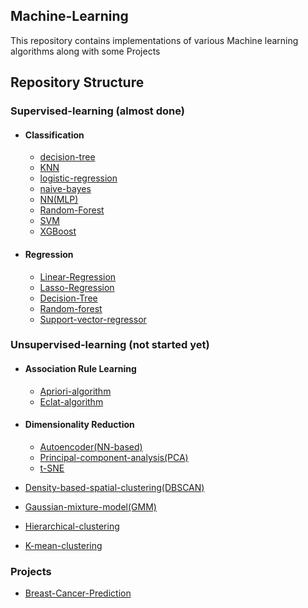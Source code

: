 ## Machine-Learning
This repository contains implementations of various Machine learning algorithms along with some Projects

## Repository Structure

### Supervised-learning (almost done)
- #### Classification
    - [decision-tree](/supervised-learning/Classification/decision_tree.ipynb)
    - [KNN](/supervised-learning/Classification/k-nearest_neighbors.ipynb)
    - [logistic-regression](/supervised-learning/Classification/logistic_regression.ipynb)
    - [naive-bayes](/supervised-learning/Classification/naive_bayes.ipynb)
    - [NN(MLP)](/supervised-learning/Classification/NeuralNetwork(MLP).ipynb)
    - [Random-Forest](/supervised-learning/Classification/random_forest.ipynb)
    - [SVM](/supervised-learning/Classification/support_vector_machine.ipynb)
    - [XGBoost](/supervised-learning/Classification/XGBoost.ipynb)

- #### Regression
    - [Linear-Regression](/supervised-learning/regression/linear_regression.ipynb)
    - [Lasso-Regression](/supervised-learning/regression/lasso_regression.ipynb)
    - [Decision-Tree](/supervised-learning/regression/decision_tress_regressor.ipynb)
    - [Random-forest](/supervised-learning/regression/random_forest_regressor.ipynb)
    - [Support-vector-regressor](/supervised-learning/regression/support_vector_regression.ipynb)

### Unsupervised-learning (not started yet)
- #### Association Rule Learning
    - [Apriori-algorithm](/unsupervised-learning/Association%20Rule%20Learning/Apriori_algorithm.ipynb)
    - [Eclat-algorithm](/unsupervised-learning/Association%20Rule%20Learning/Eclat_algorithm.ipynb)

- #### Dimensionality Reduction
    - [Autoencoder(NN-based)](/unsupervised-learning/Dimensionality%20reduction/Autoencoder(NN-Based).ipynb)
    - [Principal-component-analysis(PCA)](/unsupervised-learning/Dimensionality%20reduction/Principal_component_analysis(PCA).ipynb)
    - [t-SNE](/unsupervised-learning/Dimensionality%20reduction/t-SNE.ipynb)

- [Density-based-spatial-clustering(DBSCAN)](/unsupervised-learning/Density_based_spatial_clustering(DBSCAN).ipynb)
- [Gaussian-mixture-model(GMM)](/unsupervised-learning/Guassian_mixture_model(GMM).ipynb)
- [Hierarchical-clustering](/unsupervised-learning/hierarchical_clustering.ipynb)
- [K-mean-clustering](/unsupervised-learning/k-means_clustering.ipynb)

### Projects
- [Breast-Cancer-Prediction](/Projects/breast%20cancer%20prediction/main.ipynb)
